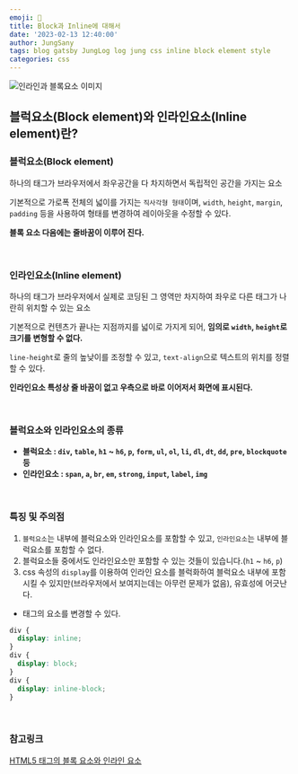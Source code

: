 ```yaml
---
emoji: 🚧
title: Block과 Inline에 대해서
date: '2023-02-13 12:40:00'
author: JungSany
tags: blog gatsby JungLog log jung css inline block element style
categories: css
---
```


![인라인과 블록요소 이미지](https://velog.velcdn.com/cloudflare/mooongs/d4a44b64-a03b-46d9-a185-79bbb4281c71/Untitled.png)

## 블럭요소(Block element)와 인라인요소(Inline element)란?

### 블럭요소(Block element)

하나의 태그가 브라우저에서 좌우공간을 다 차지하면서 독립적인 공간을 가지는 요소

기본적으로 가로폭 전체의 넓이를 가지는 `직사각형 형태`이며, `width`, `height`, `margin`, `padding` 등을 사용하여 형태를 변경하여 레이아웃을 수정할 수 있다.

**블록 요소 다음에는 줄바꿈이 이루어 진다.**

<br/>

### 인라인요소(Inline element)

하나의 태그가 브라우저에서 실제로 코딩된 그 영역만 차지하여 좌우로 다른 태그가 나란히 위치할 수 있는 요소

기본적으로 컨텐츠가 끝나는 지점까지를 넓이로 가지게 되어, **임의로 `width`, `height`로 크기를 변형할 수 없다.**

`line-height`로 줄의 높낮이를 조정할 수 있고, `text-align`으로 텍스트의 위치를 정렬할 수 있다.

**인라인요소 특성상 줄 바꿈이 없고 우측으로 바로 이어저서 화면에 표시된다.**

<br/>

### 블럭요소와 인라인요소의 종류

- **블럭요소 : `div`, `table`, `h1` ~ `h6`, `p`, `form`, `ul`, `ol`, `li`, `dl`, `dt`, `dd`, `pre`, `blockquote` 등**
- **인라인요소 : `span`, `a`, `br`, `em`, `strong`, `input`, `label`, `img`**

<br/>

### 특징 및 주의점

1. `블럭요소`는 내부에 블럭요소와 인라인요소를 포함할 수 있고, `인라인요소`는 내부에 블럭요소를 포함할 수 없다.
2. 블럭요소들 중에서도 인라인요소만 포함할 수 있는 것들이 있습니다.(`h1` ~ `h6`, `p`)
3. css 속성의 `display`를 이용하여 인라인 요소를 블럭화하여 블럭요소 내부에 포함시킬 수 있지만(브라우저에서 보여지는데는 아무런 문제가 없음), 유효성에 어긋난다.

- 태그의 요소를 변경할 수 있다.

```css
div {
  display: inline;
}
div {
  display: block;
}
div {
  display: inline-block;
}
```

<br/>

### 참고링크

[HTML5 태그의 블록 요소와 인라인 요소](https://ux.stories.pe.kr/44)

<br/>

```toc

```
